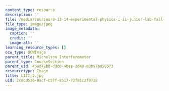 ```yaml
---
content_type: resource
description: ''
file: /media/courses/8-13-14-experimental-physics-i-ii-junior-lab-fall-2016-spring-2017/2c8cd5360acfc57f851772f81c2f0738_LIII_2.jpg
file_type: image/jpeg
image_metadata:
  caption: ''
  credit: ''
  image-alt: ''
learning_resource_types: []
ocw_type: OCWImage
parent_title: Michelson Interferometer
parent_type: CourseSection
parent_uid: 4bad42bd-ddc0-4bea-2d48-03b97bd58573
resourcetype: Image
title: LIII_2.jpg
uid: 2c8cd536-0acf-c57f-8517-72f81c2f0738
---
```

